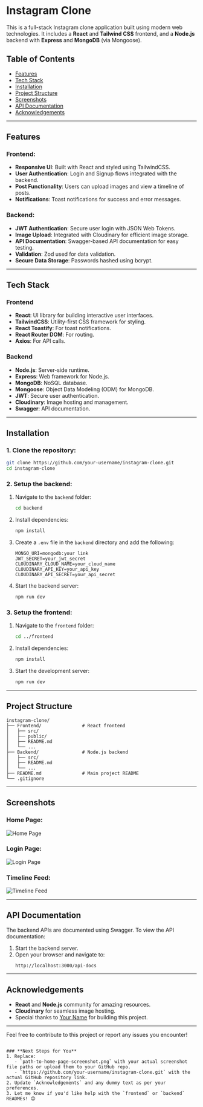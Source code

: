 
# Instagram Clone

This is a full-stack Instagram clone application built using modern web technologies. It includes a **React** and **Tailwind CSS** frontend, and a **Node.js** backend with **Express** and **MongoDB** (via Mongoose).

## Table of Contents
- [Features](#features)
- [Tech Stack](#tech-stack)
- [Installation](#installation)
- [Project Structure](#project-structure)
- [Screenshots](#screenshots)
- [API Documentation](#api-documentation)
- [Acknowledgements](#acknowledgements)

---

## Features
### Frontend:
- **Responsive UI**: Built with React and styled using TailwindCSS.
- **User Authentication**: Login and Signup flows integrated with the backend.
- **Post Functionality**: Users can upload images and view a timeline of posts.
- **Notifications**: Toast notifications for success and error messages.

### Backend:
- **JWT Authentication**: Secure user login with JSON Web Tokens.
- **Image Upload**: Integrated with Cloudinary for efficient image storage.
- **API Documentation**: Swagger-based API documentation for easy testing.
- **Validation**: Zod used for data validation.
- **Secure Data Storage**: Passwords hashed using bcrypt.

---

## Tech Stack

### **Frontend**
- **React**: UI library for building interactive user interfaces.
- **TailwindCSS**: Utility-first CSS framework for styling.
- **React Toastify**: For toast notifications.
- **React Router DOM**: For routing.
- **Axios**: For API calls.

### **Backend**
- **Node.js**: Server-side runtime.
- **Express**: Web framework for Node.js.
- **MongoDB**: NoSQL database.
- **Mongoose**: Object Data Modeling (ODM) for MongoDB.
- **JWT**: Secure user authentication.
- **Cloudinary**: Image hosting and management.
- **Swagger**: API documentation.

---

## Installation

### 1. Clone the repository:
```bash
git clone https://github.com/your-username/instagram-clone.git
cd instagram-clone
```

### 2. Setup the backend:
1. Navigate to the `backend` folder:
    ```bash
    cd backend
    ```

2. Install dependencies:
    ```bash
    npm install
    ```

3. Create a `.env` file in the `backend` directory and add the following:
    ```plaintext
    MONGO_URI=mongodb:your link
    JWT_SECRET=your_jwt_secret
    CLOUDINARY_CLOUD_NAME=your_cloud_name
    CLOUDINARY_API_KEY=your_api_key
    CLOUDINARY_API_SECRET=your_api_secret
    ```

4. Start the backend server:
    ```bash
    npm run dev
    ```

### 3. Setup the frontend:
1. Navigate to the `frontend` folder:
    ```bash
    cd ../frontend
    ```

2. Install dependencies:
    ```bash
    npm install
    ```

3. Start the development server:
    ```bash
    npm run dev
    ```

---

## Project Structure
```
instagram-clone/
├── Frontend/               # React frontend
│   ├── src/
│   ├── public/
│   ├── README.md
│   └── ...
├── Backend/                # Node.js backend
│   ├── src/
│   ├── README.md
│   └── ...
├── README.md               # Main project README
└── .gitignore
```

---

## Screenshots
### Home Page:
![Home Page](path-to-home-page-screenshot.png)

### Login Page:
![Login Page](path-to-login-page-screenshot.png)

### Timeline Feed:
![Timeline Feed](path-to-timeline-feed-screenshot.png)

---

## API Documentation
The backend APIs are documented using Swagger. To view the API documentation:
1. Start the backend server.
2. Open your browser and navigate to:
   ```
   http://localhost:3000/api-docs
   ```

---

## Acknowledgements
- **React** and **Node.js** community for amazing resources.
- **Cloudinary** for seamless image hosting.
- Special thanks to [Your Name](https://github.com/your-username) for building this project.

---

Feel free to contribute to this project or report any issues you encounter!
```

### **Next Steps for You**
1. Replace:
   - `path-to-home-page-screenshot.png` with your actual screenshot file paths or upload them to your GitHub repo.
   - `https://github.com/your-username/instagram-clone.git` with the actual GitHub repository link.
2. Update `Acknowledgements` and any dummy text as per your preferences.
3. Let me know if you'd like help with the `frontend` or `backend` READMEs! 😊